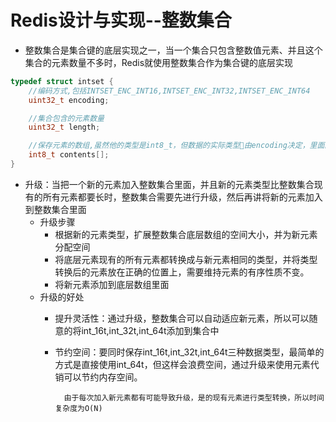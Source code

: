# Redis设计与实现--整数集合

* 整数集合是集合键的底层实现之一，当一个集合只包含整数值元素、并且这个集合的元素数量不多时，Redis就使用整数集合作为集合键的底层实现

```C
typedef struct intset {
    //编码方式,包括INTSET_ENC_INT16,INTSET_ENC_INT32,INTSET_ENC_INT64
    uint32_t encoding;

    //集合包含的元素数量
    uint32_t length;

    //保存元素的数组,虽然他的类型是int8_t，但数据的实际类型由encoding决定，里面的元素都是有序的
    int8_t contents[];
}
```

* 升级：当把一个新的元素加入整数集合里面，并且新的元素类型比整数集合现有的所有元素都要长时，整数集合需要先进行升级，然后再讲将新的元素加入到整数集合里面
    - 升级步骤
        - 根据新的元素类型，扩展整数集合底层数组的空间大小，并为新元素分配空间
        - 将底层元素现有的所有元素都转换成与新元素相同的类型，并将类型转换后的元素放在正确的位置上，需要维持元素的有序性质不变。
        - 将新元素添加到底层数组里面
    - 升级的好处
        - 提升灵活性：通过升级，整数集合可以自动适应新元素，所以可以随意的将int_16t,int_32t,int_64t添加到集合中
        - 节约空间：要同时保存int_16t,int_32t,int_64t三种数据类型，最简单的方式是直接使用int_64t，但这样会浪费空间，通过升级来使用元素代销可以节约内存空间。


                由于每次加入新元素都有可能导致升级，是的现有元素进行类型转换，所以时间复杂度为O(N)
